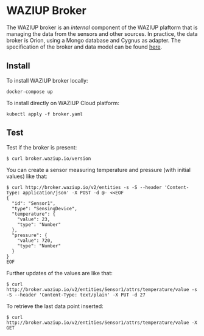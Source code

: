 
WAZIUP Broker
=============

The WAZIUP broker is an *internal* component of the WAZIUP plaftorm that is managing the data from the sensors and other sources.
In practice, the data broker is Orion, using a Mongo database and Cygnus as adapter.
The specification of the broker and data model can be found [here](broker_spec.md).

Install
-------

To install WAZIUP broker locally:
```
docker-compose up
```

To install directly on WAZIUP Cloud platform:

```
kubectl apply -f broker.yaml
```

Test
----

Test if the broker is present:
```
$ curl broker.waziup.io/version
```

You can create a sensor measuring temperature and pressure (with initial values) like that:
```
$ curl http://broker.waziup.io/v2/entities -s -S --header 'Content-Type: application/json' -X POST -d @- <<EOF
{
  "id": "Sensor1",
  "type": "SensingDevice",
  "temperature": {
    "value": 23,
    "type": "Number"
  },
  "pressure": {
    "value": 720,
    "type": "Number"
  }
}
EOF
```

Further updates of the values are like that:
```
$ curl http://broker.waziup.io/v2/entities/Sensor1/attrs/temperature/value -s -S --header 'Content-Type: text/plain' -X PUT -d 27
```

To retrieve the last data point inserted:
```
$ curl http://broker.waziup.io/v2/entities/Sensor1/attrs/temperature/value -X GET
```
